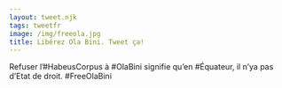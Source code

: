 ```yaml
---
layout: tweet.njk
tags: tweetfr
image: /img/freeola.jpg
title: Libérez Ola Bini. Tweet ça!
---
```

Refuser l’#HabeusCorpus à #OlaBini signifie qu’en #Équateur, il n’ya pas d’Etat de droit.
#FreeOlaBini
